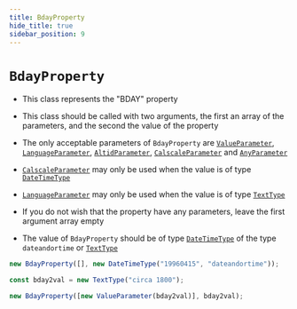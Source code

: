 ```yaml
---
title: BdayProperty
hide_title: true
sidebar_position: 9
---
```


# `BdayProperty`

- This class represents the "BDAY" property

- This class should be called with two arguments, the first an array of the parameters, and the second the value of the property

- The only acceptable parameters of `BdayProperty` are [`ValueParameter`](/documentation/parameters/valueparameter), [`LanguageParameter`](/documentation/parameters/languageparameter), [`AltidParameter`](/documentation/parameters/altidparameter), [`CalscaleParameter`](/documentation/parameters/calscaleparameter) and [`AnyParameter`](/documentation/parameters/anyparameter)

- [`CalscaleParameter`](/documentation/parameters/calscaleparameter) may only be used when the value is of type [`DateTimeType`](/documentation/values/datetimetype)

- [`LanguageParameter`](/documentation/parameters/languageparameter) may only be used when the value is of type [`TextType`](/documentation/values/texttype-and-textlisttype)

- If you do not wish that the property have any parameters, leave the first argument array empty

- The value of `BdayProperty` should be of type [`DateTimeType`](/documentation/values/datetimetype) of the type `dateandortime` or [`TextType`](/documentation/values/texttype-and-textlisttype)

```js
new BdayProperty([], new DateTimeType("19960415", "dateandortime"));

const bday2val = new TextType("circa 1800");

new BdayProperty([new ValueParameter(bday2val)], bday2val);
```
